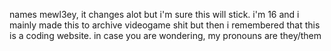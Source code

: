 names mewl3ey, it changes alot but i'm sure this will stick.
 i'm 16 and i mainly made this to archive videogame shit but then i remembered that this is a coding website.
 in case you are wondering, my pronouns are they/them
<!---
pyrochara/pyrochara is a ✨ kinda cool ✨ repository because its `README.md` (this file) appears on your GitHub profile.
You can click the Preview link to take a look at your changes or whatever idk.
--->
